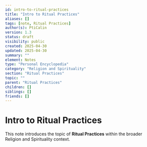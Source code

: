 ```yaml
---
id: intro-to-ritual-practices
title: "Intro to Ritual Practices"
aliases: []
tags: [note, Ritual Practices]
author(s): PtiCalin
version: 1.3
status: draft
visibility: public
created: 2025-04-30
updated: 2025-04-30
summary: ""
element: Notes
type: "Personal Encyclopedia"
category: "Religion and Spirituality"
section: "Ritual Practices"
topic: ""
parent: "Ritual Practices"
children: []
siblings: []
friends: []
---
```

# Intro to Ritual Practices

This note introduces the topic of **Ritual Practices** within the broader Religion and Spirituality context.
